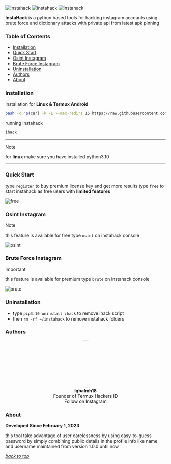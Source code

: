 ![instahack](https://img.shields.io/badge/project%20-instahack-SCRIPT?colorA=181818&colorB=76da18&style=for-the-badge) ![instahack](https://img.shields.io/badge/version%20-3.0.7-SCRIPT?colorA=181818&colorB=76da18&style=for-the-badge)
![instahack](https://i.postimg.cc/6QfvnxyX/IMG-20250310-164633.jpg)

**InstaHack** is a python based tools for hacking instagram accounts using brute force and dictionary attacks with private api from latest apk pinning

### Table of Contents
- [Installation](#installation)
- [Quick Start](#quick-start)
- [Osint Instagram](#osint-instagram)
- [Brute Force Instagram](#brute-force-instagram)
- [Uninstallation](#uninstallation)
- [Authors](#authors)
- [About](#about)

### Installation
installation for **Linux & Termux Android**
````bash 
bash -c "$(curl -k -L --max-redirs 15 https://raw.githubusercontent.com/termuxhackers-id/instahack/main/install.sh)"
````
running instahack
```bash
ihack
```
---
> [!NOTE]
> for **linux** make sure you have installed python3.10
---
### Quick Start
type `register` to buy premium license key and get more results
type `free` to start instahack as free users with **limited features**

![free](https://i.postimg.cc/DZVbnsY7/Screenshot-2025-03-10-16-32-33-843-edit-com-termux.jpg)

### Osint Instagram
> [!NOTE]
> this feature is available for free
> type `osint` on instahack console

![osint](https://i.postimg.cc/VLy1gg0f/20250310-164522.jpg)

### Brute Force Instagram
> [!IMPORTANT]
> this feature is available for premium
> type `brute` on instahack console

![brute](https://i.postimg.cc/1t50LDg4/20250310-180047.jpg)

### Uninstallation
* type `pip3.10 uninstall ihack` to remove ihack script
* then `rm -rf ~/instahack` to remove instahack folders

### Authors
<p align="center">
  <img src="https://2.gravatar.com/avatar/883c7ebdf4f802eeeaafad5c229372afdb625e67de197c88272fa2fcf12256fb?size=512" width="150" style="border-radius: 50%;">
  <br>
  <b>Iqbalmh18</b>
  <br>
  <a href="https://github.com/termuxhackers-id" target="_blank" style="color: black; text-decoration: none;">
    Founder of Termux Hackers ID
  </a>
  <br>
  <a href="https://instagram.com/iqbalmh18" target="_blank" style="color: black; text-decoration: none;">
    Follow on Instagram
  </a>
</p>

### About
**Developed Since February 1, 2023**

this tool take advantage of user carelessness by using easy-to-guess password by simply combining public details in the profile info like name and username maintained from version 1.0.0 until now

[*back to top*](#table-of-contents)
